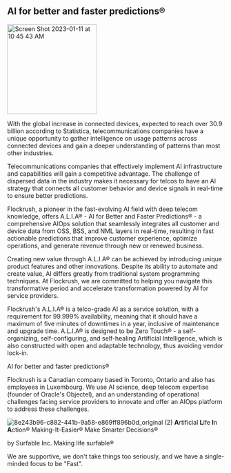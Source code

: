 ## AI for better and faster predictions®

<img width="208" alt="Screen Shot 2023-01-11 at 10 45 43 AM" src="https://user-images.githubusercontent.com/64109384/211851312-9a08bf68-0b6e-4a27-8650-1c0c7897e178.png">

With the global increase in connected devices, expected to reach over 30.9 billion according to Statistica, telecommunications companies have a unique opportunity to gather intelligence on usage patterns across connected devices and gain a deeper understanding of patterns than most other industries.

Telecommunications companies that effectively implement AI infrastructure and capabilities will gain a competitive advantage. The challenge of dispersed data in the industry makes it necessary for telcos to have an AI strategy that connects all customer behavior and device signals in real-time to ensure better predictions.

Flockrush, a pioneer in the fast-evolving AI field with deep telecom knowledge, offers A.L.I.A® - AI for Better and Faster Predictions® - a comprehensive AIOps solution that seamlessly integrates all customer and device data from OSS, BSS, and NML layers in real-time, resulting in fast actionable predictions that improve customer experience, optimize operations, and generate revenue through new or renewed business.

Creating new value through A.L.I.A® can be achieved by introducing unique product features and other innovations. Despite its ability to automate and create value, AI differs greatly from traditional system programming techniques. At Flockrush, we are committed to helping you navigate this transformative period and accelerate transformation powered by AI for service providers.

Flockrush's A.L.I.A® is a telco-grade AI as a service solution, with a requirement for 99.999% availability, meaning that it should have a maximum of five minutes of downtimes in a year, inclusive of maintenance and upgrade time. A.L.I.A® is designed to be Zero Touch® - a self-organizing, self-configuring, and self-healing Artificial Intelligence, which is also constructed with open and adaptable technology, thus avoiding vendor lock-in.

AI for better and faster predictions®

Flockrush is a Canadian company based in Toronto, Ontario and also has employees in Luxembourg. We use AI science, deep telecom expertise (founder of Oracle's Objectel), and an understanding of operational challenges facing service providers to innovate and offer an AIOps platform to address these challenges.


![8e243b96-c882-441b-9a58-e869ff896b0d_original (2)](https://user-images.githubusercontent.com/13509246/205417366-e933e65e-3d1c-4a03-b1ec-784b81df68fb.png)
 **A**rtificial **L**ife **I**n **A**ction®
Making-It-Easier®
Make Smarter Decisions®

by Surfable Inc.
Making life surfable®

We are supportive, we don't take things too seriously, and we have a single-minded focus to be "Fast".
